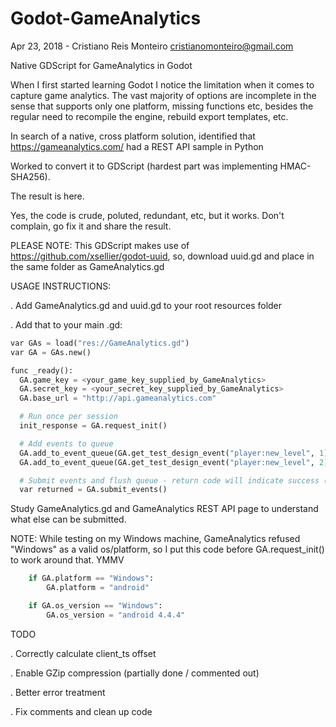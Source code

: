 # Godot-GameAnalytics

Apr 23, 2018 - Cristiano Reis Monteiro <cristianomonteiro@gmail.com>

Native GDScript for GameAnalytics in Godot

When I first started learning Godot I notice the limitation when it comes to capture game analytics. The vast majority of options are incomplete in the sense that supports only one platform, missing functions etc, besides the regular need to recompile the engine, rebuild export templates, etc.

In search of a native, cross platform solution, identified that https://gameanalytics.com/ had a REST API sample in Python

Worked to convert it to GDScript (hardest part was implementing HMAC-SHA256).

The result is here.

Yes, the code is crude, poluted, redundant, etc, but it works. Don't complain, go fix it and share the result.

PLEASE NOTE: This GDScript makes use of https://github.com/xsellier/godot-uuid, so, download uuid.gd and place in the same folder as GameAnalytics.gd

USAGE INSTRUCTIONS:

. Add GameAnalytics.gd and uuid.gd to your root resources folder

. Add that to your main .gd:

```python
var GAs = load("res://GameAnalytics.gd")
var GA = GAs.new()

func _ready():
  GA.game_key = <your_game_key_supplied_by_GameAnalytics>
  GA.secret_key = <your_secret_key_supplied_by_GameAnalytics>
  GA.base_url = "http://api.gameanalytics.com"

  # Run once per session
  init_response = GA.request_init()

  # Add events to queue
  GA.add_to_event_queue(GA.get_test_design_event("player:new_level", 1))
  GA.add_to_event_queue(GA.get_test_design_event("player:new_level", 2))

  # Submit events and flush queue - return code will indicate success (200) or failure (400, 401, 404)
  var returned = GA.submit_events()
```

Study GameAnalytics.gd and GameAnalytics REST API page to understand what else can be submitted.

NOTE: While testing on my Windows machine, GameAnalytics refused "Windows" as a valid os/platform, so I put this code before GA.request_init() to work around that. YMMV

```python
	if GA.platform == "Windows":
		GA.platform = "android"

	if GA.os_version == "Windows":
		GA.os_version = "android 4.4.4"
 ```
 
TODO

. Correctly calculate client_ts offset

. Enable GZip compression (partially done / commented out)

. Better error treatment

. Fix comments and clean up code
